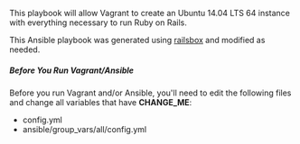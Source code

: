 This playbook will allow Vagrant to create an Ubuntu 14.04 LTS 64 instance with everything necessary to run Ruby on Rails.

This Ansible playbook was generated using [railsbox](https://railsbox.io/) and modified as needed.

##### Before You Run Vagrant/Ansible

Before you run Vagrant and/or Ansible, you'll need to edit the following files and change all variables that have **CHANGE_ME**:
* config.yml
* ansible/group_vars/all/config.yml